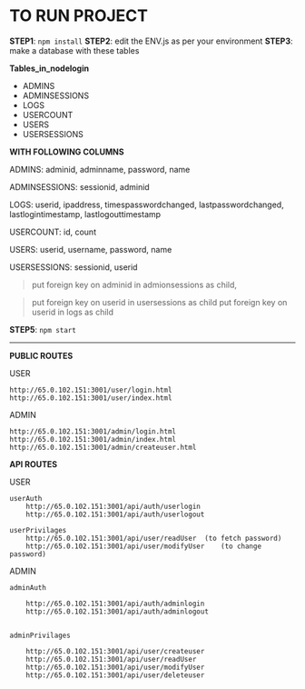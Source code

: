 # **TO RUN PROJECT**
**STEP1**: `npm install`
**STEP2**: edit the ENV.js as per your environment
**STEP3**: make a database with these tables

**Tables_in_nodelogin**
* ADMINS              
* ADMINSESSIONS       
* LOGS                
* USERCOUNT           
* USERS               
* USERSESSIONS        

**WITH FOLLOWING COLUMNS**

ADMINS: adminid, adminname, password, name

ADMINSESSIONS: sessionid, adminid

LOGS: userid, ipaddress, timespasswordchanged, lastpasswordchanged, lastlogintimestamp, lastlogouttimestamp

USERCOUNT: id, count

USERS: userid, username, password, name

USERSESSIONS: sessionid, userid


>put foreign key on adminid in admionsessions as child,

>put foreign key on userid in usersessions as child
>put foreign key on userid in logs as child


**STEP5**: `npm start`



********************************************************
**PUBLIC ROUTES**

USER

    http://65.0.102.151:3001/user/login.html
    http://65.0.102.151:3001/user/index.html


ADMIN

    http://65.0.102.151:3001/admin/login.html
    http://65.0.102.151:3001/admin/index.html
    http://65.0.102.151:3001/admin/createuser.html



**API ROUTES**

USER

    userAuth
        http://65.0.102.151:3001/api/auth/userlogin
        http://65.0.102.151:3001/api/auth/userlogout
    
    userPrivilages
        http://65.0.102.151:3001/api/user/readUser  (to fetch password)
        http://65.0.102.151:3001/api/user/modifyUser    (to change password)

ADMIN

    adminAuth

        http://65.0.102.151:3001/api/auth/adminlogin
        http://65.0.102.151:3001/api/auth/adminlogout

    
    adminPrivilages

        http://65.0.102.151:3001/api/user/createuser
        http://65.0.102.151:3001/api/user/readUser
        http://65.0.102.151:3001/api/user/modifyUser
        http://65.0.102.151:3001/api/user/deleteuser

